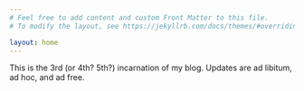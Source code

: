```yaml
---
# Feel free to add content and custom Front Matter to this file.
# To modify the layout, see https://jekyllrb.com/docs/themes/#overriding-theme-defaults

layout: home
---
```


This is the 3rd (or 4th? 5th?) incarnation of my blog. Updates are ad libitum, ad hoc, and ad free.
